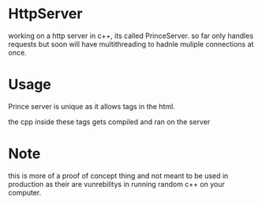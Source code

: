 # HttpServer
working on a http server in c++, its called PrinceServer. so far only handles requests but soon will have multithreading to hadnle muliple connections at once.

# Usage

Prince server is unique as it allows <cpp></cpp> tags in the html.

the cpp inside these tags gets compiled and ran on the server

# Note

this is more of a proof of concept thing and not meant to be used in production as their are vunrebilitys in running random c++ on your computer.
